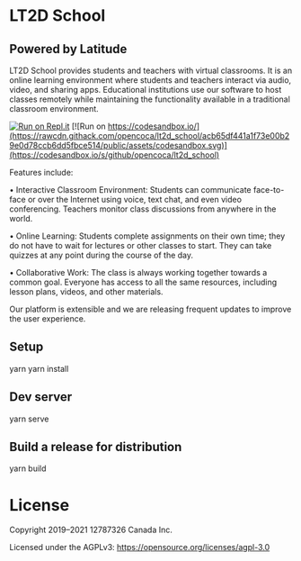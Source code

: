 # LT2D School 
## Powered by Latitude


LT2D School provides students and teachers with virtual classrooms. It is an online learning environment where students and teachers interact via audio, video, and sharing apps. Educational institutions use our software to host classes remotely while maintaining the functionality available in a traditional classroom environment. 

[![Run on Repl.it](https://repl.it/badge/github/opencoca/lt2d_school)](https://repl.it/github/opencoca/lt2d_school) [![Run on https://codesandbox.io/](https://rawcdn.githack.com/opencoca/lt2d_school/acb65df441a1f73e00b29e0d78ccb6dd5fbce514/public/assets/codesandbox.svg)](https://codesandbox.io/s/github/opencoca/lt2d_school)

Features include: 


• Interactive Classroom Environment: Students can communicate face-to-face or over the Internet using voice, text chat, and even video conferencing. Teachers monitor class discussions from anywhere in the world.


• Online Learning: Students complete assignments on their own time; they do not have to wait for lectures or other classes to start. They can take quizzes at any point during the course of the day.


• Collaborative Work: The class is always working together towards a common goal. Everyone has access to all the same resources, including lesson plans, videos, and other materials.


Our platform is extensible and we are releasing frequent updates to improve the user experience.

## Setup

yarn
yarn install

## Dev server

yarn serve

## Build a release for distribution

yarn build

# License
Copyright 2019–2021 12787326 Canada Inc.

Licensed under the AGPLv3: https://opensource.org/licenses/agpl-3.0
